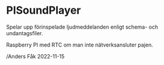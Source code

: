 # PISoundPlayer

Spelar upp förinspelade ljudmeddelanden enligt schema- och undantagsfiler.

Raspberry PI med RTC om man inte nätverksansluter pajen.

/Anders Fåk
2022-11-15
